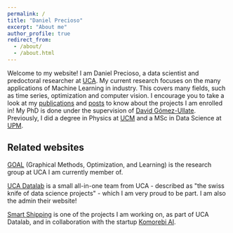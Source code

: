 ```yaml
---
permalink: /
title: "Daniel Precioso"
excerpt: "About me"
author_profile: true
redirect_from: 
  - /about/
  - /about.html
---
```


Welcome to my website! I am Daniel Precioso, a data scientist and predoctoral researcher at [UCA](https://www.uca.es/). My current research focuses on the many applications of Machine Learning in industry. This covers many fields, such as time series, optimization and computer vision. I encourage you to take a look at my [publications](https://daniprec.github.io/publications/) and [posts](https://daniprec.github.io/posts/) to know about the projects I am enrolled in! My PhD is done under the supervision of [David Gómez-Ullate](http://datalab.uca.es/team/david/). Previously, I did a degree in Physics at [UCM](https://www.ucm.es/) and a MSc in Data Science at [UPM](https://www.upm.es/).

Related websites
----

[GOAL](https://tic259.uca.es/) (Graphical Methods, Optimization, and Learning) is the research group at UCA I am currently member of.

[UCA Datalab](http://datalab.uca.es/) is a small all-in-one team from UCA - described as "the swiss knife of data science projects" - which I am very proud to be part. I am also the admin their website!

[Smart Shipping](https://smartshipping.es/) is one of the projects I am working on, as part of UCA Datalab, and in collaboration with the startup [Komorebi AI](https://komorebi.ai/).